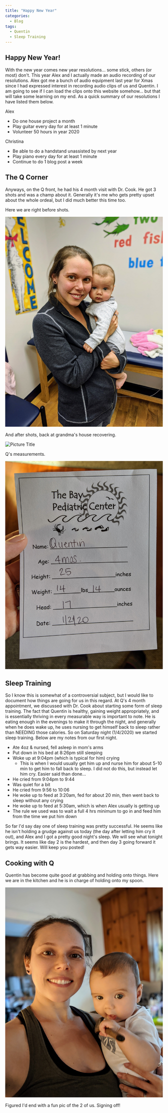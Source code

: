 ```yaml
---
title: "Happy New Year"
categories:
  - Blog
tags:
  - Quentin
  - Sleep Training
---
```


## Happy New Year!

With the new year comes new year resolutions... some stick, others (or most) don't. This year Alex and I actually made an audio recording of our resolutions. Alex got me a bunch of audio equipment last year for Xmas since I had expressed interest in recording audio clips of us and Quentin. I am going to see if I can load the clips onto this website somehow... but that will take some learning on my end. As a quick summary of our resolutions I have listed them below.

Alex
- Do one house project a month
- Play guitar every day for at least 1 minute
- Volunteer 50 hours in year 2020

Christina
- Be able to do a handstand unassisted by next year
- Play piano every day for at least 1 minute
- Continue to do 1 blog post a week

## The Q Corner

Anyways, on the Q front, he had his 4 month visit with Dr. Cook. He got 3 shots and was a champ about it. Generally it's me who gets pretty upset about the whole ordeal, but I did much better this time too.

Here we are right before shots.

![Picture Title](/assets/images/momq4mo.jpg)

And after shots, back at grandma's house recovering.

![Picture Title](/assets/images/qgrandma.jpg)

Q's measurements.

![Picture Title](/assets/images/4mo.jpg)

## Sleep Training

So I know this is somewhat of a controversial subject, but I would like to document how things are going for us in this regard. At Q's 4 month appointment, we discussed with Dr. Cook about starting some form of sleep training. The fact that Quentin is healthy, gaining weight appropriately, and is essentially thriving in every measurable way is important to note. He is eating enough in the evenings to make it through the night, and generally when he does wake up, he uses nursing to get himself back to sleep rather than NEEDING those calories. So on Saturday night (1/4/2020) we started sleep training. Below are my notes from our first night.

- Ate 4oz & nursed, fell asleep in mom's arms
- Put down in his bed at 8:26pm still sleeping
- Woke up at 9:04pm (which is typical for him) crying
  - This is when I would usually get him up and nurse him for about 5-10 min to get him to fall back to sleep. I did not do this, but instead let him cry. Easier said than done...
- He cried from 9:04pm to 9:44
- Was quiet for a bit
- He cried from 9:56 to 10:06
- He woke up to feed at 3:20am, fed for about 20 min, then went back to sleep without any crying
- He woke up to feed at 5:30am, which is when Alex usually is getting up
- The rule we used was to wait a full 4 hrs minimum to go in and feed him from the time we put him down

So far I'd say day one of sleep training was pretty successful. He seems like he isn't holding a grudge against us today (the day after letting him cry it out), and Alex and I got a pretty good night's sleep. We will see what tonight brings. It seems like day 2 is the hardest, and then day 3 going forward it gets way easier. Will keep you posted!

## Cooking with Q

Quentin has become quite good at grabbing and holding onto things. Here we are in the kitchen and he is in charge of holding onto my spoon.

![Picture Title](/assets/images/spoon.jpg)

Figured I'd end with a fun pic of the 2 of us. Signing off!
